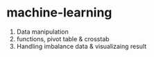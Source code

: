# machine-learning

1. Data manipulation
2. functions, pivot table & crosstab
3. Handling imbalance data & visualizaing result
